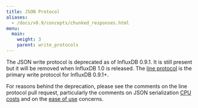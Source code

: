```yaml
---
title: JSON Protocol
aliases:
  - /docs/v0.9/concepts/chunked_responses.html
menu:
  main:
    weight: 3
    parent: write_protocols
---
```


The JSON write protocol is deprecated as of InfluxDB 0.9.1. It is still present but it will be removed when InfluxDB 1.0 is released. The [line protocol](https://influxdb.com/docs/v0.9/write_protocols/line.html) is the primary write protocol for InfluxDB 0.9.1+.

For reasons behind the deprecation, please see the comments on the line protocol pull request, particularly the comments on JSON serialization [CPU costs](https://github.com/influxdb/influxdb/pull/2696#issuecomment-106968181) and on the [ease of use](https://github.com/influxdb/influxdb/pull/2696#issuecomment-107043910) concerns.
